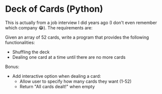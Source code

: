# Deck of Cards (Python)

This is actually from a job interview I did years ago (I don't even remember which company 😂). The requirements are:

Given an array of 52 cards, write a program that provides the following functionalities:

- Shuffling the deck
- Dealing one card at a time until there are no more cards

Bonus:

- Add interactive option when dealing a card:
  - Allow user to specify how many cards they want (1-52)
  - Return "All cards dealt!" when empty
